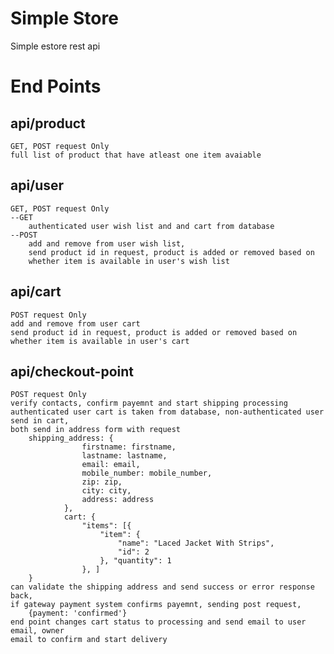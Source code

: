 # Simple Store

Simple estore rest api 

# End Points

## api/product 

    GET, POST request Only
    full list of product that have atleast one item avaiable
    

## api/user
    GET, POST request Only
    --GET
        authenticated user wish list and and cart from database
    --POST
        add and remove from user wish list, 
        send product id in request, product is added or removed based on 
        whether item is available in user's wish list


## api/cart
    POST request Only
    add and remove from user cart
    send product id in request, product is added or removed based on 
    whether item is available in user's cart

## api/checkout-point
    POST request Only
    verify contacts, confirm payemnt and start shipping processing
    authenticated user cart is taken from database, non-authenticated user send in cart, 
    both send in address form with request
        shipping_address: {
                    firstname: firstname,
                    lastname: lastname,
                    email: email,
                    mobile_number: mobile_number,
                    zip: zip,
                    city: city,
                    address: address
                },
                cart: {
                    "items": [{
                        "item": {
                            "name": "Laced Jacket With Strips",
                            "id": 2
                        }, "quantity": 1
                    }, ]
        }
    can validate the shipping address and send success or error response back,
    if gateway payment system confirms payemnt, sending post request, 
        {payment: 'confirmed'}
    end point changes cart status to processing and send email to user email, owner 
    email to confirm and start delivery

